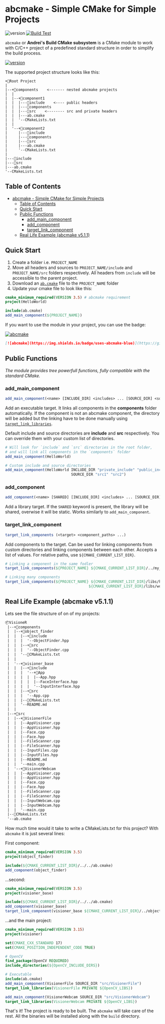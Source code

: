 ﻿# abcmake - Simple CMake for Simple Projects

![version](https://img.shields.io/badge/version-5.2.0-green)
[![Build Test](https://github.com/an-dr/abcmake/actions/workflows/test.yml/badge.svg)](https://github.com/an-dr/abcmake/actions/workflows/test.yml)

`abcmake` or **Andrei's Build CMake subsystem** is a CMake module to work with C/C++ project of a predefined standard structure in order to simplify the build process.

[![version](https://img.shields.io/badge/Download-ab.cmake-blue)](release/ab.cmake)

The supported project structure looks like this:

```
+📁Root Project
|
|--+📁components    <------- nested abcmake projects
|  |
|  |--+📁component1
|  |  |---📁include    <---- public headers
|  |  |---📁components
|  |  |---📁src    <-------- src and private headers
|  |  |---ab.cmake
|  |  '--CMakeLists.txt
|  |
|  '--+📁component2
|     |---📁include
|     |---📁components
|     |---📁src
|     |---ab.cmake
|     '--CMakeLists.txt
|
|---📁include
|---📁src
|---ab.cmake
'--CMakeLists.txt
```

## Table of Contents


- [abcmake - Simple CMake for Simple Projects](#abcmake---simple-cmake-for-simple-projects)
    - [Table of Contents](#table-of-contents)
    - [Quick Start](#quick-start)
    - [Public Functions](#public-functions)
        - [add\_main\_component](#add_main_component)
        - [add\_component](#add_component)
        - [target\_link\_component](#target_link_component)
    - [Real Life Example (abcmake v5.1.1)](#real-life-example-abcmake-v511)

## Quick Start

1. Create a folder i.e. `PROJECT_NAME`
2. Move all headers and sources to `PROJECT_NAME/include` and `PROJECT_NAME/src` folders respectively. All headers from `include` will be accessible to the parent project.
3. Download an [`ab.cmake`](release/ab.cmake) file to the `PROJECT_NAME` folder
4. Update your cmake file to look like this:

```cmake
cmake_minimum_required(VERSION 3.5) # abcmake requirement
project(HelloWorld)

include(ab.cmake)
add_main_component(${PROJECT_NAME})

```

If you want to use the module in your project, you can use the badge:

[![abcmake](https://img.shields.io/badge/uses-abcmake-blue)](https://github.com/an-dr/abcmake)

```markdown
[![abcmake](https://img.shields.io/badge/uses-abcmake-blue)](https://github.com/an-dr/abcmake)
```

## Public Functions

*The module provides tree powerfull functions, fully compatible with the standard CMake.*

### add_main_component

```cmake
add_main_component(<name> [INCLUDE_DIR] <includes> ... [SOURCE_DIR] <sources> ...)
```

Add an executable target. It links all components in the **components** folder automatically. If the component is not an abcmake component, the directory will be added but the linking have to be done manually using [`target_link_libraries`](https://cmake.org/cmake/help/latest/command/target_link_libraries.html#target-link-libraries).

Default include and source directories are **include** and **src** respectively. You can override them with your custom list of directories.

```cmake
# Will look for `include` and `src` directories in the root folder, 
# and will link all components in the `components` folder
add_main_component(HelloWorld)

# Custom include and source directories
add_main_component(HelloWorld INCLUDE_DIR "private_include" "public_include" 
                              SOURCE_DIR "src1" "src2")
```

### add_component

```cmake
add_component(<name> [SHARED] [INCLUDE_DIR] <includes> ... [SOURCE_DIR] <sources> ...)
```

Add a library target. If the `SHARED` keyword is present, the library will be shared, overwise it will be static.  Works similarly to `add_main_component`.

### target_link_component

```cmake
target_link_components (<target> <component_paths> ...)
```

Add components to the target. Can be used for linking components from custom directories and linking components between each other. Accepts a list of values. For relative paths, use `${CMAKE_CURRENT_LIST_DIR}`.


```cmake
# Linking a component in the same fodler
target_link_components(${PROJECT_NAME} ${CMAKE_CURRENT_LIST_DIR}/../my_component)

# Linking many components
target_link_components(${PROJECT_NAME} ${CMAKE_CURRENT_LIST_DIR}/libs/hello 
                                      ${CMAKE_CURRENT_LIST_DIR}/libs/worls)
```

## Real Life Example (abcmake v5.1.1)

Lets see the file structure of on of my projects:

```txt
📦VisioneR
 |--+📁components
 |  |--+📁object_finder
 |  |  |--+📁include
 |  |  |  '--ObjectFinder.hpp
 |  |  |--+📁src
 |  |  |  '--ObjectFinder.cpp
 |  |  '--🔷CMakeLists.txt
 |  |
 |  '--+📁visioner_base
 |  |  |--+📁include
 |  |  |  '--+📁App
 |  |  |  |  |--App.hpp
 |  |  |  |  |--FaceInterface.hpp
 |  |  |  |  '--InputInterface.hpp
 |  |  |--+📁src
 |  |  |  '--App.cpp
 |  |  |--🔷CMakeLists.txt
 |  |  '--README.md
 |  | 
 |--+📁src
 |  |--+📁VisionerFile
 |  |  |--AppVisioner.cpp
 |  |  |--AppVisioner.hpp
 |  |  |--Face.cpp
 |  |  |--Face.hpp
 |  |  |--FileScanner.cpp
 |  |  |--FileScanner.hpp
 |  |  |--InputFiles.cpp
 |  |  |--InputFiles.hpp
 |  |  |--README.md
 |  |  '--main.cpp
 |  '--+📁VisionerWebcam
 |  |  |--AppVisioner.cpp
 |  |  |--AppVisioner.hpp
 |  |  |--Face.cpp
 |  |  |--Face.hpp
 |  |  |--FileScanner.cpp
 |  |  |--FileScanner.hpp
 |  |  |--InputWebcam.cpp
 |  |  |--InputWebcam.hpp
 |  |  '--main.cpp
 |--🔷CMakeLists.txt
 '--ab.cmake
 ```

How much time would it take to write a CMakeLists.txt for this project? With `abcmake` it is just several lines:

First component:

```cmake
cmake_minimum_required(VERSION 3.5)
project(object_finder)

include(${CMAKE_CURRENT_LIST_DIR}/../../ab.cmake)
add_component(object_finder)
```

...second:

```cmake
cmake_minimum_required(VERSION 3.5)
project(visioner_base)

include(${CMAKE_CURRENT_LIST_DIR}/../../ab.cmake)
add_component(visioner_base)
target_link_component(visioner_base ${CMAKE_CURRENT_LIST_DIR}/../object_finder)
```

...and the main project:

```cmake
cmake_minimum_required(VERSION 3.15)
project(visioner)

set(CMAKE_CXX_STANDARD 17)
set(CMAKE_POSITION_INDEPENDENT_CODE TRUE)

# OpenCV
find_package(OpenCV REQUIRED)
include_directories(${OpenCV_INCLUDE_DIRS})

# Executable
include(ab.cmake)
add_main_component(VisionerFile SOURCE_DIR "src/VisionerFile")
target_link_libraries(VisionerFile PRIVATE ${OpenCV_LIBS})

add_main_component(VisionerWebcam SOURCE_DIR "src/VisionerWebcam")
target_link_libraries(VisionerWebcam PRIVATE ${OpenCV_LIBS})
```

That's it! The project is ready to be built. The `abcmake` will take care of the rest. All the binaries will be installed along with the `build` directory.

